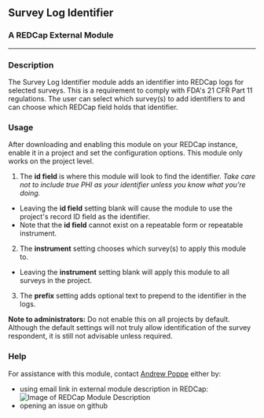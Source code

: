 ## Survey Log Identifier
### A REDCap External Module
---
### Description
The Survey Log Identifier module adds an identifier into REDCap logs for selected surveys. This is a requirement to comply with FDA's 21 CFR Part 11 regulations. The user can select which survey(s) to add identifiers to and can choose which REDCap field holds that identifier.

### Usage
After downloading and enabling this module on your REDCap instance, enable it in a project and set the configuration options. This module only works on the project level.

1. The **id field** is where this module will look to find the identifier. 
*Take care not to include true PHI as your identifier unless you know what you're doing.*
  * Leaving the **id field** setting blank will cause the module to use the project's record ID field as the identifier.
  * Note that the **id field** cannot exist on a repeatable form or repeatable instrument.
2. The **instrument** setting chooses which survey(s) to apply this module to.
  * Leaving the **instrument** setting blank will apply this module to all surveys in the project.
3. The **prefix** setting adds optional text to prepend to the identifier in the logs.

**Note to administrators:** Do not enable this on all projects by default. Although the default settings will not truly allow identification of the survey respondent, it is still not advisable unless required.

### Help
For assistance with this module, contact <ins>Andrew Poppe</ins> either by:
* using email link in external module description in REDCap: ![Image of REDCap Module Description](https://i.imgur.com/foCFAgY.png)
* opening an issue on github 



